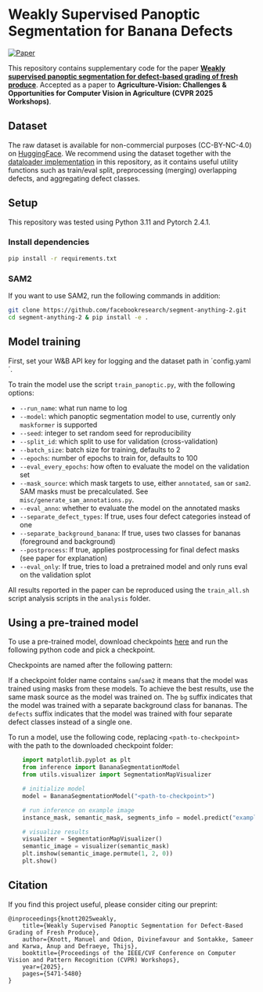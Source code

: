 # Weakly Supervised Panoptic Segmentation for Banana Defects

[![Paper](https://img.shields.io/badge/arXiv-PDF-b31b1b)](https://arxiv.org/abs/2411.16219)

This repository contains supplementary code for the paper [**Weakly supervised panoptic segmentation for defect-based grading of fresh produce**](http://arxiv.org/abs/2411.16219).
Accepted as a paper to **Agriculture-Vision: Challenges & Opportunities for Computer Vision in Agriculture (CVPR 2025 Workshops)**.

## Dataset

The raw dataset is available for non-commercial purposes (CC-BY-NC-4.0) on [HuggingFace](https://huggingface.co/datasets/manuelknott/banana-defects-panoptic/blob/main/README.md).
We recommend using the dataset together with the [dataloader implementation](https://github.com/manuelknott/banana-defect-segmentation/blob/0b6440b585b6cfad2558c8dc58a3976abd851775/train_panoptic.py#L376) in this repository, as it contains useful utility functions such as train/eval split, preprocessing (merging) overlapping defects, and aggregating defect classes.

## Setup

This repository was tested using Python 3.11 and Pytorch 2.4.1.

### Install dependencies

```bash
pip install -r requirements.txt
```

### SAM2

If you want to use SAM2, run the following commands in addition:

```bash
git clone https://github.com/facebookresearch/segment-anything-2.git
cd segment-anything-2 & pip install -e .
```

## Model training

First, set your W&B API key for logging and the dataset path in ´config.yaml´.

To train the model use the script `train_panoptic.py`, with the following options:

- `--run_name`: what run name to log
- `--model`: which panoptic segmentation model to use, currently only `maskformer` is supported
- `--seed`: integer to set random seed for reproducibility
- `--split_id`: which split to use for validation (cross-validation)
- `--batch_size`: batch size for training, defaults to 2
- `--epochs`: number of epochs to train for, defaults to 100
- `--eval_every_epochs`: how often to evaluate the model on the validation set
- `--mask_source`: which mask targets to use, either `annotated`, `sam` or `sam2`. SAM masks must be precalculated. See `misc/generate_sam_annotations.py`.
- `--eval_anno`: whether to evaluate the model on the annotated masks
- `--separate_defect_types`: If true, uses four defect categories instead of one
- `--separate_background_banana`: If true, uses two classes for bananas (foreground and background)
- `--postprocess`: If true, applies postprocessing for final defect masks (see paper for explanation)
- `--eval_only`: If true, tries to load a pretrained model and only runs eval on the validation splot


All results reported in the paper can be reproduced using the `train_all.sh` script analysis scripts in the `analysis` folder.

## Using a pre-trained model

To use a pre-trained model, download checkpoints [here](https://drive.google.com/file/d/1OS8G62eCMR4aN3-gVyY3w8WpoXFQ0qT0/view?usp=sharing) and run the following python code and pick a checkpoint.

Checkpoints are named after the following pattern:

If a checkpoint folder name contains `sam`/`sam2` it means that the model was trained using masks from these models.
To achieve the best results, use the same mask source as the model was trained on.
The `bg` suffix indicates that the model was trained with a separate background class for bananas.
The `defects` suffix indicates that the model was trained with four separate defect classes instead of a single one.

To run a model, use the following code, replacing `<path-to-checkpoint>` with the path to the downloaded checkpoint folder:

```python
    import matplotlib.pyplot as plt
    from inference import BananaSegmentationModel
    from utils.visualizer import SegmentationMapVisualizer

    # initialize model
    model = BananaSegmentationModel("<path-to-checkpoint>")

    # run inference on example image
    instance_mask, semantic_mask, segments_info = model.predict("example.jpg")

    # visualize results
    visualizer = SegmentationMapVisualizer()
    semantic_image = visualizer(semantic_mask)
    plt.imshow(semantic_image.permute(1, 2, 0))
    plt.show()
```

## Citation

If you find this project useful, please consider citing our preprint:
```
@inproceedings{knott2025weakly,
    title={Weakly Supervised Panoptic Segmentation for Defect-Based Grading of Fresh Produce},
    author={Knott, Manuel and Odion, Divinefavour and Sontakke, Sameer and Karwa, Anup and Defraeye, Thijs},
    booktitle={Proceedings of the IEEE/CVF Conference on Computer Vision and Pattern Recognition (CVPR) Workshops},
    year={2025},
    pages={5471-5480}
}
```
